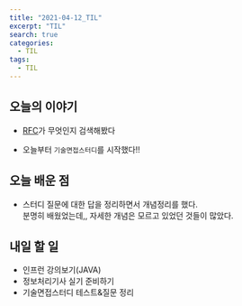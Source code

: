 ```yaml
---
title: "2021-04-12_TIL"
excerpt: "TIL"
search: true
categories: 
  - TIL
tags: 
  - TIL
---
```


## 오늘의 이야기

- [RFC](https://devboryung.github.io/learn/1-RFC/)가 무엇인지 검색해봤다<br>

- 오늘부터 `기술면접스터디`를 시작했다!!<br>


## 오늘 배운 점

- 스터디 질문에 대한 답을 정리하면서 개념정리를 했다.<br>
분명히 배웠었는데,, 자세한 개념은 모르고 있었던 것들이 많았다.<br>


## 내일 할 일

- 인프런 강의보기(JAVA)
- 정보처리기사 실기 준비하기
- 기술면접스터디 테스트&질문 정리